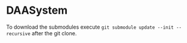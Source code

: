 # DAASystem

To download the submodules execute `git submodule update --init --recursive` after the git clone.